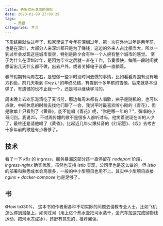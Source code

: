 ```yaml
---
title: 去听欢乐港湾的弹唱
date: 2023-01-09 23:09:29
tags:
    - 周报
categories: 生活
---
```

下周结束就快过年了，和家里说了今年在深圳过年，第一次在外地过年是两年前，也是在深圳，大部分人来深圳都只是为了赚钱，这边的外来人占比相当大，所以一到过年会发现这座城市很空，特别是除夕会有种一个人拥有整个城市的感觉。
至于为什么在深圳过年，是因为毕业之后就一直在工作，节奏很快，每隔一段时间就想留出几天什么都不做，出去户外，或者关掉电子设备一直躺着。

春节假期有两周左右，是想做一些平时没时间去做的事情，比如看看周围有没有地方钓鱼，前几天看到 *Grey Li* 的年终总结，有提到十多年前的吉他，后来就基本没弹了，有遗憾的也不止我一个，还是可以继续学习的。

周末晚上去欢乐港湾吃了麦当劳，那边每周末都有人唱歌，曲子是随机的，也可以点歌，中间休息的时候去找他们聊了一会，我说平时最喜欢听小刚的《青花》，但是歌单上只看到了《黄昏》，能不能唱《青花》呢，“你是哪一年的？”，弹唱的小哥问到，我说25，不过周传雄的歌不是很多人都听过吗，他笑着说现在听的人少了，最终还是请他唱了《黄昏》。比起近几年火爆抖音的《红昭愿》、《叹》去考古十多年前的歌是有点奢侈了。

## 技术
看了一下 *k8s* 的 *ingress*，服务暴漏这部分还一直停留在 *nodeport* 阶段，*ingress-nginx* 确实优雅，虽然也支持 *istio* 实现，公司里也是这么做的，但 *istio* 的部署和熟悉成本会高很多，一般的中小型项目也用不上。其实中小型项目直接 *nginx* + *docker-compose* 也是足够了。

## 书
《How to》30%， 这本书的作者用各种不切实际的问题去请教专业人士，比如飞机怎么停到潜艇上，如何过河（用上亿个热水壶把河水蒸干，坐汽车加速完成抛物线运动，把河水冻成冰），还挺有意思的，推荐阅读。

